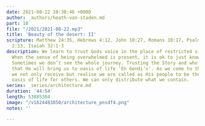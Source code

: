 ```yaml
---
date: 2021-08-22 10:30:46 +0000
author: _authors/heath-van-staden.md
part: 10
file: "/2021/2021-08-22.mp3"
title: 'Beauty of the desert: II'
scripture: Matthew 24:35, Hebrews 4:12, John 10:27, Romans 10:17, Psalm 63, Jeremiah
  2:13, Isaiah 32:1-3
description: We learn to trust Gods voice in the place of restricted site ‘wadi’.
  When the sense of being overwhelmed is present, it is ok to just know the next step.
  Sometimes we don’t see the whole journey. Trusting the Story and who God is, knowing
  that He will bring us to oasis of life ‘En Gendi’s'. As we come to these places,
  we not only receive but realise we are called as His people to be those rivers and
  oasis of life for others. We can only distribute what we contain.
series: _series/architecture.md
duration: '44:54'
length: 53885304
image: "/v1624483850/architecture_pnsdf4.png"
notes: ''

---
```

